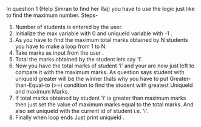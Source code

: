 In question 1 (Help Simran to find her Raj) you have to use the logic just like to find the maximum number.
Steps-
1. Number of students is entered by the user.
2. Initialize the max variable with 0 and uniqueId variable with  -1 .
3. As you have to find the maximum total marks obtained by N students you have to make a loop from 1 to N.
4. Take marks as input  from the user .
5. Total the marks obtained by the student lets say 'i'.
6. Now you have the total marks of student 'i' and your are now just left to compare it with the maximum marks. As question says       student with uniqueId greater will be the winner thats why you have to  put Greater-than-Equal-to (>=) condition to find the    student with greatest UniqueId and maximum  Marks. 
7. If total marks obtained by student 'i' is greater than maximum marks then just set the value of maximum marks equal to the total marks. And also set uniqueId with the current id of student i.e. 'i'.
8. Finally when loop ends Just print uniqueId .
